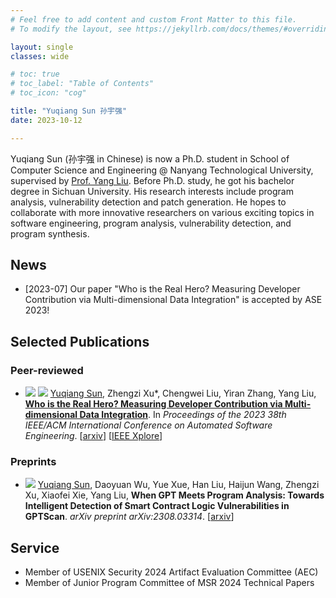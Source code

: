```yaml
---
# Feel free to add content and custom Front Matter to this file.
# To modify the layout, see https://jekyllrb.com/docs/themes/#overriding-theme-defaults

layout: single
classes: wide

# toc: true
# toc_label: "Table of Contents"
# toc_icon: "cog"

title: "Yuqiang Sun 孙宇强"
date: 2023-10-12 

---
```


<!-- # Yuqiang Sun 孙宇强 -->

Yuqiang Sun (孙宇强 in Chinese) is now a Ph.D. student in School of Computer Science and Engineering @ Nanyang Technological University, supervised by [Prof. Yang Liu](https://personal.ntu.edu.sg/yangliu/).
Before Ph.D. study, he got his bachelor degree in Sichuan University.
His research interests include program analysis, vulnerability detection and patch generation.
He hopes to collaborate with more innovative researchers on various exciting topics in software engineering, program analysis, vulnerability detection, and program synthesis.

## News

- \[2023-07\] Our paper "Who is the Real Hero? Measuring Developer Contribution via Multi-dimensional Data Integration" is accepted by ASE 2023!

## Selected Publications

### Peer-reviewed

- ![](https://img.shields.io/badge/CCF-A-red?style=flat-square) [![](https://img.shields.io/badge/ASE-2023-blue?style=flat-square)](https://conf.researchr.org/details/ase-2023/ase-2023-papers/17/Who-is-the-Real-Hero-Measuring-Developer-Contribution-via-Multi-dimensional-Data-Int) <u>Yuqiang Sun</u>, Zhengzi Xu\*, Chengwei Liu, Yiran Zhang, Yang Liu, **[Who is the Real Hero? Measuring Developer Contribution via Multi-dimensional Data Integration](/publication/details/2023/2023contribution)**. In *Proceedings of the 2023 38th IEEE/ACM International Conference on Automated Software Engineering*. [[arxiv](https://arxiv.org/abs/2308.08991)] [[IEEE Xplore](https://ieeexplore.ieee.org/document/10298552/)]


### Preprints

- [![](https://img.shields.io/badge/arXiv-2308.03314-B31B1B?style=flat-square)](https://arxiv.org/abs/2308.03314) <u>Yuqiang Sun</u>, Daoyuan Wu, Yue Xue, Han Liu, Haijun Wang, Zhengzi Xu, Xiaofei Xie, Yang Liu, **When GPT Meets Program Analysis: Towards Intelligent Detection of Smart Contract Logic Vulnerabilities in GPTScan**. *arXiv preprint arXiv:2308.03314*. [[arxiv](https://arxiv.org/abs/2308.03314)]


## Service

- Member of USENIX Security 2024 Artifact Evaluation Committee (AEC)
- Member of Junior Program Committee of MSR 2024 Technical Papers
